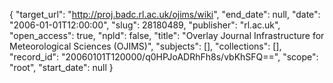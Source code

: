 {
  "target_url": "http://proj.badc.rl.ac.uk/ojims/wiki", 
  "end_date": null, 
  "date": "2006-01-01T12:00:00", 
  "slug": 28180489, 
  "publisher": "rl.ac.uk", 
  "open_access": true, 
  "npld": false, 
  "title": "Overlay Journal Infrastructure for Meteorological Sciences (OJIMS)", 
  "subjects": [], 
  "collections": [], 
  "record_id": "20060101T120000/q0HPJoADRhFh8s/vbKhSFQ==", 
  "scope": "root", 
  "start_date": null
}

